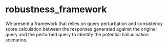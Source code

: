 # robustness_framework
We present a framework that relies on query perturbation and consistency score calculation between the responses generated against the original query and the perturbed query to identify the potential hallucination scenarios.
